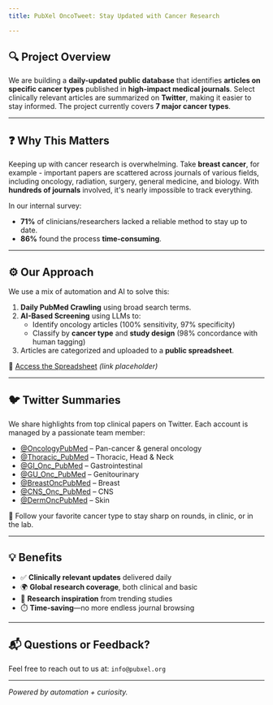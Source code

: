 ```yaml
---
title: PubXel OncoTweet: Stay Updated with Cancer Research

---
```

## 🔍 Project Overview

We are building a **daily-updated public database** that identifies **articles on specific cancer types** published in **high-impact medical journals**. Select clinically relevant articles are summarized on **Twitter**, making it easier to stay informed. The project currently covers **7 major cancer types**.

---

## ❓ Why This Matters

Keeping up with cancer research is overwhelming. Take **breast cancer**, for example - important papers are scattered across journals of various fields, including oncology, radiation, surgery, general medicine, and biology. With **hundreds of journals** involved, it's nearly impossible to track everything.

In our internal survey:
- **71%** of clinicians/researchers lacked a reliable method to stay up to date.
- **86%** found the process **time-consuming**.

---

## ⚙️ Our Approach

We use a mix of automation and AI to solve this:

1. **Daily PubMed Crawling** using broad search terms.
2. **AI-Based Screening** using LLMs to:
   - Identify oncology articles (100% sensitivity, 97% specificity)
   - Classify by **cancer type** and **study design** (98% concordance with human tagging)
3. Articles are categorized and uploaded to a **public spreadsheet**.

📂 [Access the Spreadsheet](#) *(link placeholder)*

---

## 🐦 Twitter Summaries

We share highlights from top clinical papers on Twitter. Each account is managed by a passionate team member:

- [@OncologyPubMed](https://x.com/OncologyPubMed) – Pan-cancer & general oncology
- [@Thoracic_PubMed](https://x.com/Thoracic_PubMed) – Thoracic, Head & Neck
- [@GI_Onc_PubMed](https://x.com/GI_Onc_PubMed) – Gastrointestinal
- [@GU_Onc_PubMed](https://x.com/GU_Onc_PubMed) – Genitourinary
- [@BreastOncPubMed](https://x.com/BreastOncPubMed) – Breast
- [@CNS_Onc_PubMed](https://x.com/CNS_Onc_PubMed) – CNS
- [@DermOncPubMed](https://x.com/DermOncPubMed) – Skin

📲 Follow your favorite cancer type to stay sharp on rounds, in clinic, or in the lab.

---

## 💡 Benefits

- ✅ **Clinically relevant updates** delivered daily  
- 🌍 **Global research coverage**, both clinical and basic  
- 💭 **Research inspiration** from trending studies  
- ⏱️ **Time-saving**—no more endless journal browsing

---

## 📬 Questions or Feedback?

Feel free to reach out to us at: `info@pubxel.org`

---

*Powered by automation + curiosity.*